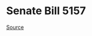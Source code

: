 # Senate Bill 5157

[Source](http://lawfilesext.leg.wa.gov/biennium/2023-24/Pdf/Bills/Senate%20Bills/5157.pdf)